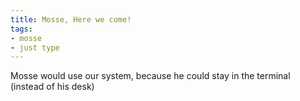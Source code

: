 ```yaml
---
title: Mosse, Here we come!
tags:
- mosse
- just type
---
```

Mosse would use our system, because he could stay in the terminal (instead of his desk)
